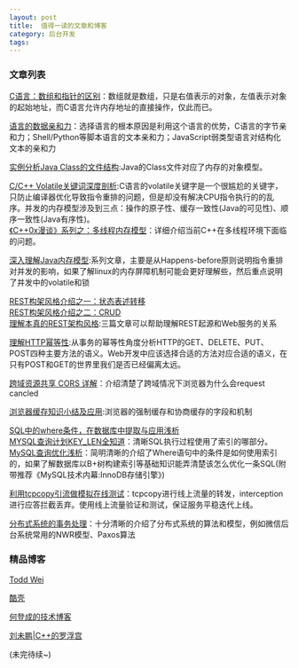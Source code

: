 ```yaml
---
layout: post
title:  值得一读的文章和博客
category: 后台开发
tags:  
---
```


### 文章列表
[C语言：数组和指针的区别](http://coolshell.cn/articles/17225.html)：数组就是数组，只是右值表示的对象，左值表示对象的起始地址，而C语言允许内存地址的直接操作，仅此而已。

[语言的数据亲和力](http://www.cnblogs.com/weidagang2046/archive/2011/06/27/2091765.html)：选择语言的根本原因是利用这个语言的优势，C语言的字节亲和力；Shell/Python等脚本语言的文本亲和力；JavaScript弱类型语言对结构化文本的亲和力

[实例分析Java Class的文件结构](http://coolshell.cn/articles/9229.html):Java的Class文件对应了内存的对象模型。

[C/C++ Volatile关键词深度剖析](http://hedengcheng.com/?p=725):C语言的volatile关键字是一个很尴尬的关键字，只防止编译器优化导致指令重排的问题，但是却没有解决CPU指令执行的的乱序。并发的内存模型涉及到三点：操作的原子性、缓存一致性(Java的可见性)、顺序一致性(Java有序性)。  
[《C++0x漫谈》系列之：多线程内存模型](http://blog.csdn.net/pongba/article/details/1659952)：详细介绍当前C++在多线程环境下面临的问题。

[深入理解Java内存模型](http://www.infoq.com/cn/author/%E7%A8%8B%E6%99%93%E6%98%8E#文章):系列文章，主要是从Happens-before原则说明指令重排对并发的影响，如果了解linux的内存屏障机制可能会更好理解些，然后重点说明了并发中的volatile和锁

[REST构架风格介绍之一：状态表述转移](http://www.cnblogs.com/weidagang2046/archive/2009/05/08/1452322.html)   
[REST构架风格介绍之二：CRUD](http://www.cnblogs.com/weidagang2046/archive/2009/05/09/1453065.html)  
[理解本真的REST架构风格](http://www.infoq.com/cn/articles/understanding-restful-style):三篇文章可以帮助理解REST起源和Web服务的关系

[理解HTTP幂等性](http://www.cnblogs.com/weidagang2046/archive/2011/06/04/2063696.html):从事务的幂等性角度分析HTTP的GET、DELETE、PUT、POST四种主要方法的语义。Web开发中应该选择合适的方法对应合适的语义，在只有POST和GET的世界里我们是否已经偏离太远。

[跨域资源共享 CORS 详解](http://www.ruanyifeng.com/blog/2016/04/cors.html)：介绍清楚了跨域情况下浏览器为什么会request cancled

[浏览器缓存知识小结及应用](http://www.cnblogs.com/lyzg/p/5125934.html):浏览器的强制缓存和协商缓存的字段和机制


[SQL中的where条件，在数据库中提取与应用浅析](http://hedengcheng.com/?p=577)    
[MYSQL查询计划KEY_LEN全知道](http://www.innomysql.com/article/25241.html)：清晰SQL执行过程使用了索引的哪部分。
[MySQL查询优化浅析](http://hedengcheng.com/?p=372)：简明清晰的介绍了Where语句中的条件是如何使用索引的，如果了解数据库以B+树构建索引等基础知识能弄清楚该怎么优化一条SQL(附带推荐《MySQL技术内幕:InnoDB存储引擎》)


[利用tcpcopy引流做模拟在线测试](http://www.searchtb.com/2012/05/using-tcpcopy-to-simulate-traffic.html)：tcpcopy进行线上流量的转发，interception进行应答拦截丢弃。使用线上流量验证和测试，保证服务平稳迭代上线。


[分布式系统的事务处理](http://coolshell.cn/articles/10910.html)：十分清晰的介绍了分布式系统的算法和模型，例如微信后台系统常用的NWR模型、Paxos算法


### 精品博客
[Todd Wei](http://www.cnblogs.com/weidagang2046)

[酷壳](http://coolshell.cn/)

[何登成的技术博客](http://hedengcheng.com/) 

[刘未鹏\|C++的罗浮宫](http://blog.csdn.net/pongba)


(未完待续~)
